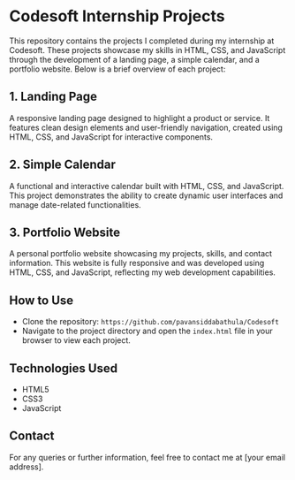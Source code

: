 # Codesoft Internship Projects

This repository contains the projects I completed during my internship at Codesoft. These projects showcase my skills in HTML, CSS, and JavaScript through the development of a landing page, a simple calendar, and a portfolio website. Below is a brief overview of each project:

## 1. Landing Page
A responsive landing page designed to highlight a product or service. It features clean design elements and user-friendly navigation, created using HTML, CSS, and JavaScript for interactive components.

## 2. Simple Calendar
A functional and interactive calendar built with HTML, CSS, and JavaScript. This project demonstrates the ability to create dynamic user interfaces and manage date-related functionalities.

## 3. Portfolio Website
A personal portfolio website showcasing my projects, skills, and contact information. This website is fully responsive and was developed using HTML, CSS, and JavaScript, reflecting my web development capabilities.

## How to Use
- Clone the repository: `https://github.com/pavansiddabathula/Codesoft`
- Navigate to the project directory and open the `index.html` file in your browser to view each project.

## Technologies Used
- HTML5
- CSS3
- JavaScript

## Contact
For any queries or further information, feel free to contact me at [your email address].
